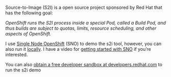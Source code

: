 Source-to-Image (S2I) is a open source project sponsored by Red Hat that has the following goal:

_OpenShift runs the S2I process inside a special Pod, called a Build Pod, and thus builds are subject to quotas, limits, resource scheduling, and other aspects of OpenShift._

I use [Single Node OpenShift](https://docs.openshift.com/container-platform/4.9/installing/installing_sno/install-sno-installing-sno.html) (SNO) to demo the s2i tool, however, you can also run it [locally](https://github.com/openshift/source-to-image). I have a video for [getting started with SNO](https://youtu.be/leJa9HmvdI0) if you’re interested.

You can also [obtain a free developer sandbox at developers.redhat.com](https://developers.redhat.com/developer-sandbox/get-started) to run the s2i demo